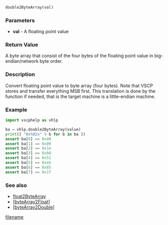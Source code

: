 

```python
double2ByteArray(val)
```

### Parameters

* **val** - A floating point value

### Return Value

A byte array that consist of the four bytes of the floating point value in big-endian/network byte order.

### Description

Convert floating point value to byte array (four bytes). Note that VSCP stores and transfer everything MSB first. This translation is
done by the function if needed, that is the target machine is a little-endian machine.

### Example 

```python
import vscphelp as vhlp

ba = vhlp.double2ByteArray(value)
print([ "0x%02x" % b for b in ba ])
assert ba[0] == 0x40
assert ba[1] == 0x09
assert ba[2] == 0x1e
assert ba[3] == 0xb8
assert ba[4] == 0x51
assert ba[5] == 0xeb
assert ba[6] == 0x85
assert ba[7] == 0x1f
```

### See also
 * [float2ByteArray](float2bytearray.md)
 * [[byteArray2Float](bytearray2float.md)]
 * [[byteArray2Double](bytearray2double.md)]



[filename](./bottom_copyright.md ':include')